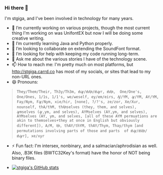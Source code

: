 ### Hi there 👋

<!--
**stgiga/stgiga** is a ✨ _special_ ✨ repository because its `README.md` (this file) appears on your GitHub profile.

Here are some ideas to get you started:

- 🔭 I’m currently working on ...
- 🌱 I’m currently learning ...
- 👯 I’m looking to collaborate on ...
- 🤔 I’m looking for help with ...
- 💬 Ask me about ...
- 📫 How to reach me: ...
- 😄 Pronouns: ...
- ⚡ Fun fact: ...
-->

I'm stgiga, and I've been involved in technology for many years.

- 🔭 I’m currently working on various projects, though the most current thing I'm working on was UnifontEX but now I will be doing some creative writing.
- 🌱 I’m currently learning Java and Python properly.
- 👯 I’m looking to collaborate on extending the SoundFont format.
- 🤔 I’m looking for help with keeping my code running long-term.
- 💬 Ask me about the various stories I have of the technology scene.
- 📫 How to reach me: I'm pretty much on most platforms, but http://stgiga.carrd.co has most of my socials, or sites that lead to my non-URL ones.
- 😄 Pronouns: 
> ```They/Them/Their, Th3y/Th3m, ᵺꜽ/ᵺ㏟/ᵺꜽr, ᵺ㏟,  One/One's, One/Ones, 1/1s, 1/1's, we/weself, ey/em/eirs, Ꜽ/YM, ꜽ/YM, AY/YM, Fay/Nym, Fꜽ/Nym, xie/hir, [none], ?/?'s, ze/zor, Xe/Xur, nounself, thA/thM, th㏟selves (they, them, and selves),  ꜽmselves (ꜽ,ym, and selves), AYMselves (AY,ym, and selves), AYMselves (AY, ym, and selves, [all of these AYM permuations are akin to themselves+they at once in English but obviously different]), A/M, ㏟, thAY/thYM, thAY/Thym, Thay/thym [and permutations involving parts of those and parts  of ᵺꜽ/ᵺ㏟/ᵺꜽr], xe/xyr```
- ⚡ Fun fact: I'm intersex, nonbinary, and a salmacian/aphrodisian as well. Also, .B3K files (BWTC32Key's format) have the honor of NOT being binary files.

- [![stgiga's GitHub stats](https://github-readme-stats.vercel.app/api?username=stgiga)](https://github.com/anuraghazra/github-readme-stats)
